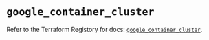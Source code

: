 # `google_container_cluster`

Refer to the Terraform Registory for docs: [`google_container_cluster`](https://registry.terraform.io/providers/hashicorp/google/5.9.0/docs/resources/container_cluster).
